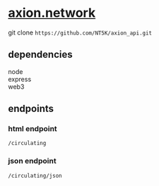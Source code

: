 
# <a href="https://axion.network">axion.network</a>
git clone
`https://github.com/NT5K/axion_api.git` <br>
## dependencies 
node <br>
express<br>
web3<bf>



## endpoints
### html endpoint
`/circulating`<br>
### json endpoint
`/circulating/json`
